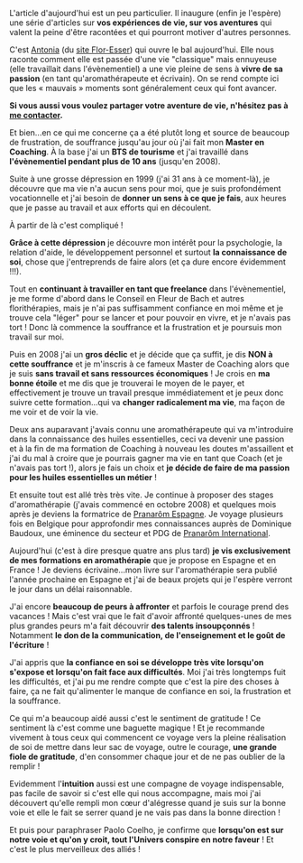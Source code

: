 <!-- 
.. title: Comment vivre de sa passion : le récit d'Antonia
.. slug: comment-vivre-de-sa-passion-le-récit-dantonia
.. date: 2013-08-02 13:00:14+02:00
.. tags: Carrière et travail, Carnet d'aventures, Inspiration
.. category: 
.. link: 
.. description: 
.. type: text
-->

<p><p>L'article d'aujourd'hui est un peu particulier. Il inaugure (enfin je l'espère) une série d'articles sur <strong>vos expériences de vie, sur vos aventures</strong> qui valent la peine d'être racontées et qui pourront motiver d'autres personnes.</p></p>

<p><p>C'est <a href="http://www.flor-esser.com/fr/">Antonia</a> (du <a href="http://www.flor-esser.com/fr">site Flor-Esser</a>) qui ouvre le bal aujourd'hui. Elle nous raconte comment elle est passée d'une vie "classique" mais ennuyeuse (elle travaillait dans l'évènementiel) a une vie pleine de sens à <strong>vivre de sa passion</strong> (en tant qu'aromathérapeute et écrivain). On se rend compte ici que les « mauvais » moments sont généralement ceux qui font avancer.</p></p>

<p><p><strong>Si vous aussi vous voulez partager votre aventure de vie, n'hésitez pas à <a href="/contact/">me contacter</a>.</strong></p></p>

<p><div class="double-line"></div></p>

<p><p>Et bien...en ce qui me concerne ça a été plutôt long et source de beaucoup de frustration, de souffrance jusqu'au jour où j'ai fait mon <strong>Master en Coaching</strong>. À la base j'ai un <strong>BTS de tourisme</strong> et j'ai travaillé dans <strong>l'évènementiel pendant plus de 10 ans</strong> (jusqu'en 2008).</p></p>

<p><p>Suite à une grosse dépression en 1999 (j'ai 31 ans à ce moment-là), je découvre que ma vie n'a aucun sens pour moi, que je suis profondément vocationnelle et j'ai besoin de <strong>donner un sens à ce que je fais</strong>, aux heures que je passe au travail et aux efforts qui en découlent.</p></p>

<p><p>À partir de là c'est compliqué !</p></p>

<p><p><strong>Grâce à cette dépression</strong> je découvre mon intérêt pour la psychologie, la relation d'aide, le développement personnel et surtout <strong>la connaissance de soi</strong>, chose que j'entreprends de faire alors (et ça dure encore évidemment !!!).</p></p>

<p><p>Tout en <strong>continuant à travailler en tant que freelance</strong> dans l'évènementiel, je me forme d'abord dans le Conseil en Fleur de Bach et autres florithérapies, mais je n'ai pas suffisamment confiance en moi même et je trouve cela "léger" pour se lancer et pour pouvoir en vivre, et je n'avais pas tort ! Donc là commence la souffrance et la frustration et je poursuis mon travail sur moi.</p></p>

<p><p>Puis en 2008 j'ai un <strong>gros déclic</strong> et je décide que ça suffit, je dis <strong>NON à cette souffrance</strong> et je m'inscris à ce fameux Master de Coaching alors que je suis <strong>sans travail et sans ressources économiques</strong> ! Je crois en <strong>ma bonne étoile</strong> et me dis que je trouverai le moyen de le payer, et effectivement je trouve un travail presque immédiatement et je peux donc suivre cette formation...qui va <strong>changer radicalement ma vie</strong>, ma façon de me voir et de voir la vie.</p></p>

<p><p>Deux ans auparavant j'avais connu une aromathérapeute qui va m'introduire dans la connaissance des huiles essentielles, ceci va devenir une passion et à la fin de ma formation de Coaching à nouveau les doutes m'assaillent et j'ai du mal à croire que je pourrais gagner ma vie en tant que Coach (et je n'avais pas tort !), alors je fais un choix et <strong>je décide de faire de ma passion pour les huiles essentielles un métier</strong> !</p></p>

<p><p>Et ensuite tout est allé très très vite. Je continue à proposer des stages d'aromathérapie (j'avais commencé en octobre 2008) et quelques mois après je deviens la formatrice de <a href="http://www.pranarom.com/">Pranarôm Espagne</a>. Je voyage plusieurs fois en Belgique pour approfondir mes connaissances auprès de Dominique Baudoux, une éminence du secteur et PDG de <a href="http://www.pranarom.com/">Pranarôm International</a>.</p></p>

<p><p>Aujourd'hui (c'est à dire presque quatre ans plus tard) <strong>je vis exclusivement de mes formations en aromathérapie</strong> que je propose en Espagne et en France ! Je deviens écrivaine...mon livre sur l'aromathérapie sera publié l'année prochaine en Espagne et j'ai de beaux projets qui je l'espère verront le jour dans un délai raisonnable.</p></p>

<p><p>J'ai encore <strong>beaucoup de peurs à affronter</strong> et parfois le courage prend des vacances ! Mais c'est vrai que le fait d'avoir affronté quelques-unes de mes plus grandes peurs m'a fait découvrir <strong>des talents insoupçonnés</strong> ! Notamment <strong>le don de la communication, de l'enseignement et le goût de l'écriture</strong> !</p></p>

<p><p>J'ai appris que <strong>la confiance en soi se développe très vite lorsqu'on s'expose et lorsqu'on fait face aux difficultés</strong>. Moi j'ai très longtemps fuit les difficultés, et j'ai pu me rendre compte que c'est la pire des choses à faire, ça ne fait qu'alimenter le manque de confiance en soi, la frustration et la souffrance.</p></p>

<p><p>Ce qui m'a beaucoup aidé aussi c'est le sentiment de gratitude ! Ce sentiment là c'est comme une baguette magique ! Et je recommande vivement  à tous ceux qui commencent ce voyage vers la pleine réalisation de soi de mettre dans leur sac de voyage, outre le courage, <strong>une grande fiole de gratitude</strong>, d'en consommer chaque jour et de ne pas oublier de la remplir !</p></p>

<p><p>Evidemment l'<strong>intuition</strong> aussi est une compagne de voyage indispensable, pas facile de savoir si c'est elle qui nous accompagne, mais moi j'ai découvert qu'elle rempli mon cœur d'alégresse quand je suis sur la bonne voie et elle le fait se serrer quand je ne vais pas dans la bonne direction !</p></p>

<p><p>Et puis pour paraphraser Paolo Coelho, je confirme que <strong>lorsqu'on est sur notre voie et qu'on y croit, tout l'Univers conspire en notre faveur</strong> ! Et c'est le plus merveilleux des alliés !</p></p>
